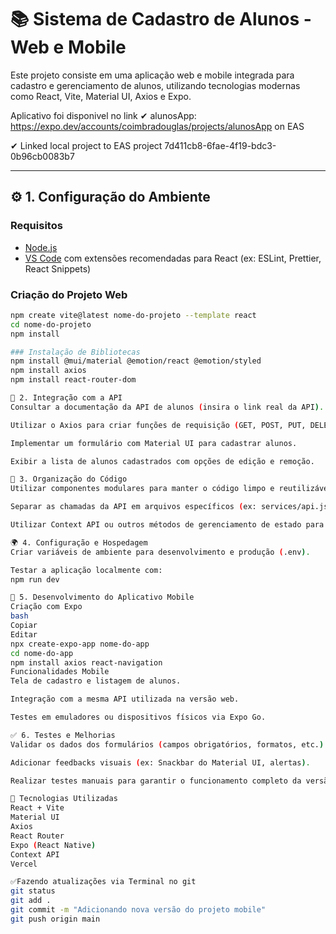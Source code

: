 # 📚 Sistema de Cadastro de Alunos - Web e Mobile

Este projeto consiste em uma aplicação web e mobile integrada para cadastro e gerenciamento de alunos, utilizando tecnologias modernas como React, Vite, Material UI, Axios e Expo.

Aplicativo foi disponivel no link ✔ alunosApp: https://expo.dev/accounts/coimbradouglas/projects/alunosApp on EAS

✔ Linked local project to EAS project 7d411cb8-6fae-4f19-bdc3-0b96cb0083b7

---

## ⚙️ 1. Configuração do Ambiente

### Requisitos
- [Node.js](https://nodejs.org/)
- [VS Code](https://code.visualstudio.com/) com extensões recomendadas para React (ex: ESLint, Prettier, React Snippets)

### Criação do Projeto Web
```bash
npm create vite@latest nome-do-projeto --template react
cd nome-do-projeto
npm install

### Instalação de Bibliotecas
npm install @mui/material @emotion/react @emotion/styled
npm install axios
npm install react-router-dom

🔗 2. Integração com a API
Consultar a documentação da API de alunos (insira o link real da API).

Utilizar o Axios para criar funções de requisição (GET, POST, PUT, DELETE).

Implementar um formulário com Material UI para cadastrar alunos.

Exibir a lista de alunos cadastrados com opções de edição e remoção.

🧩 3. Organização do Código
Utilizar componentes modulares para manter o código limpo e reutilizável.

Separar as chamadas da API em arquivos específicos (ex: services/api.js).

Utilizar Context API ou outros métodos de gerenciamento de estado para compartilhar dados entre componentes.

🌍 4. Configuração e Hospedagem
Criar variáveis de ambiente para desenvolvimento e produção (.env).

Testar a aplicação localmente com:
npm run dev

📱 5. Desenvolvimento do Aplicativo Mobile
Criação com Expo
bash
Copiar
Editar
npx create-expo-app nome-do-app
cd nome-do-app
npm install axios react-navigation
Funcionalidades Mobile
Tela de cadastro e listagem de alunos.

Integração com a mesma API utilizada na versão web.

Testes em emuladores ou dispositivos físicos via Expo Go.

✅ 6. Testes e Melhorias
Validar os dados dos formulários (campos obrigatórios, formatos, etc.).

Adicionar feedbacks visuais (ex: Snackbar do Material UI, alertas).

Realizar testes manuais para garantir o funcionamento completo da versão web e mobile.

🚀 Tecnologias Utilizadas
React + Vite
Material UI
Axios
React Router
Expo (React Native)
Context API
Vercel

✅Fazendo atualizações via Terminal no git
git status
git add .
git commit -m "Adicionando nova versão do projeto mobile"
git push origin main
